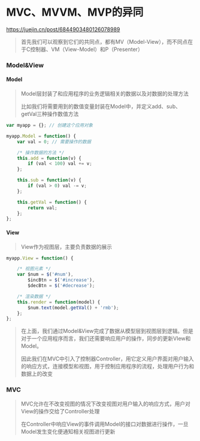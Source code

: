 # MVC、MVVM、MVP的异同

https://juejin.cn/post/6844903480126078989

>  首先我们可以观察到它们的共同点，都有MV（Model-View），而不同点在于C控制器、VM（View-Model）和P（Presenter）

### Model&View

#### Model

> Model层封装了和应用程序的业务逻辑相关的数据以及对数据的处理方法
>
> 比如我们将需要用到的数值变量封装在Model中，并定义add、sub、getVal三种操作数值方法

```javascript
var myapp = {}; // 创建这个应用对象

myapp.Model = function() {
    var val = 0; // 需要操作的数据

    /* 操作数据的方法 */
    this.add = function(v) {
        if (val < 100) val += v;
    };

    this.sub = function(v) {
        if (val > 0) val -= v;
    };

    this.getVal = function() {
        return val;
    };
};
```

#### View

> View作为视图层，主要负责数据的展示

```javascript
myapp.View = function() {

    /* 视图元素 */
    var $num = $('#num'),
        $incBtn = $('#increase'),
        $decBtn = $('#decrease');

    /* 渲染数据 */
    this.render = function(model) {
        $num.text(model.getVal() + 'rmb');
    };
};
```

> 在上面，我们通过Model&View完成了数据从模型层到视图层到逻辑。但是对于一个应用程序而言，我们还需要响应用户的操作，同步的更新VIew和Model。
>
> 因此我们在MVC中引入了控制器Controller，用它定义用户界面对用户输入的响应方式，连接模型和视图，用于控制应用程序的流程，处理用户行为和数据上的改变

### MVC

> MVC允许在不改变视图的情况下改变视图对用户输入的响应方式，用户对View的操作交给了Controller处理
>
> 在Controller中响应View的事件调用Model的接口对数据进行操作，一旦Model发生变化便通知相关视图进行更新
















































